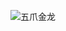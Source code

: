 ![五爪金龙](https://github.com/sinocam2023/sinocam2023.github.io/assets/162824303/395f7a70-d802-4ba6-986d-954af136ff05)
